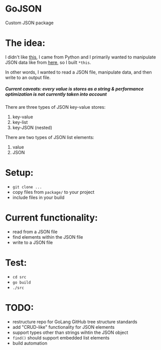 # GoJSON
Custom JSON package

# The idea:
I didn't like [this](https://golang.org/pkg/encoding/json/), I came from Python and I primarily wanted to manipulate JSON data like from [here](https://docs.python.org/2/library/json.html), so I built `*this`.

In other words, I wanted to read a JSON file, manipulate data, and then write to an output file.

##### Current caveats: every value is stores as a string & performance optimization is not currently taken into account

There are three types of JSON key-value stores:
  1. key-value
  2. key-list
  3. key-JSON (nested)

There are two types of JSON list elements:
  1. value
  2. JSON

# Setup:
  - `git clone ...`
  - copy files from `package/` to your project
  - include files in your build

# Current functionality:
  - read from a JSON file
  - find elements within the JSON file
  - write to a JSON file

# Test:
  - `cd src`
  - `go build`
  - `./src`

# TODO:
  - restructure repo for GoLang GitHub tree structure standards
  - add "CRUD-like" functionality for JSON elements
  - support types other than strings wihtin the JSON object
  - `find()` should support embedded list elements
  - build automation
